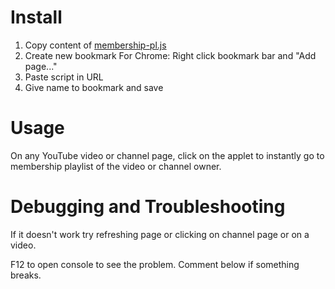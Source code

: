 # Install
1. Copy content of [membership-pl.js](#file-membership-pl-js)
2. Create new bookmark
    For Chrome: Right click bookmark bar and "Add page..."
4. Paste script in URL
5. Give name to bookmark and save

# Usage
On any YouTube video or channel page, click on the applet to instantly go to membership playlist of the video or channel owner.

# Debugging and Troubleshooting
If it doesn't work try refreshing page or clicking on channel page or on a video.

F12 to open console to see the problem. Comment below if something breaks.